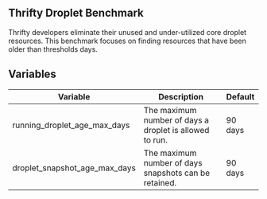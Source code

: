 ## Thrifty Droplet Benchmark

Thrifty developers eliminate their unused and under-utilized core droplet resources.
This benchmark focuses on finding resources that have been older than thresholds days.

## Variables

| Variable | Description | Default |
| - | - | - |
| running_droplet_age_max_days | The maximum number of days a droplet is allowed to run. | 90 days |
| droplet_snapshot_age_max_days | The maximum number of days snapshots can be retained. | 90 days |
